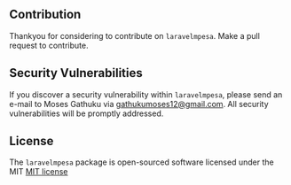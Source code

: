## Contribution
Thankyou for considering to contribute on `laravelmpesa`. Make a pull request to contribute.

## Security Vulnerabilities
If you discover a security vulnerability within `laravelmpesa`, please send an e-mail to Moses Gathuku via gathukumoses12@gmail.com. All security vulnerabilities will be promptly addressed.

## License
The `laravelmpesa` package is open-sourced software licensed under the MIT [MIT license](https://opensource.org/licenses/MIT)

